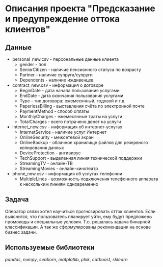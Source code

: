 # Описания проекта "Предсказание и предупреждение оттока клиентов"


## Данные

- personal_new.csv - персональные данные клиента
    - gender - пол
    - SeniorCitizen - наличие пенсионного статуса по возрасту
    - Partner - наличие супруга/супруги
    - Dependents - наличие иждивенцев
- contract_new.csv - информация о договоре
    - BeginDate - дата начала пользования услугами
    - EndDate - дата окончания пользования услугами
    - Type - тип договора: ежемесячный, годовой и т.д
    - PaperlessBilling - выставления счёта по электронной почте
    - PaymentMethod - способ оплаты
    - MonthlyCharges - ежемесячные траты на услуги
    - TotalCharges - всего потрачено денег на услуги
- internet_new.csv - информация об интернет-услугах
    - InternetService - наличие услуг Интернет
    - OnlineSecurity - межсетевой экран
    - OnlineBackup - облачное хранилище файлов для резервного копирования данных
    - DeviceProtection - антивирус
    - TechSupport - выделенная линия технической поддержки
    - StreamingTV - онлайн-ТВ
    - StreamingMovies - онлайн-кинотеатр
- phone_new.csv - информация об услугах телефонии
    - MultipleLines - возможность подключения телефонного аппарата к нескольким линиям одновременно

## Задача

Оператор связи хотел научиться прогнозировать отток клиентов. Если выяснится, что пользователь планирует уйти, ему будут предложены промокоды и специальные условия. Т.о. решалась задача бинарной классификации. А так же сформулированы рекомендации на основе бизнес задачи. 

## Используемые библиотеки
*pandas*, *numpy*, *seaborn*, *matplotlib*, *phik*, *catboost*, *sklearn*

